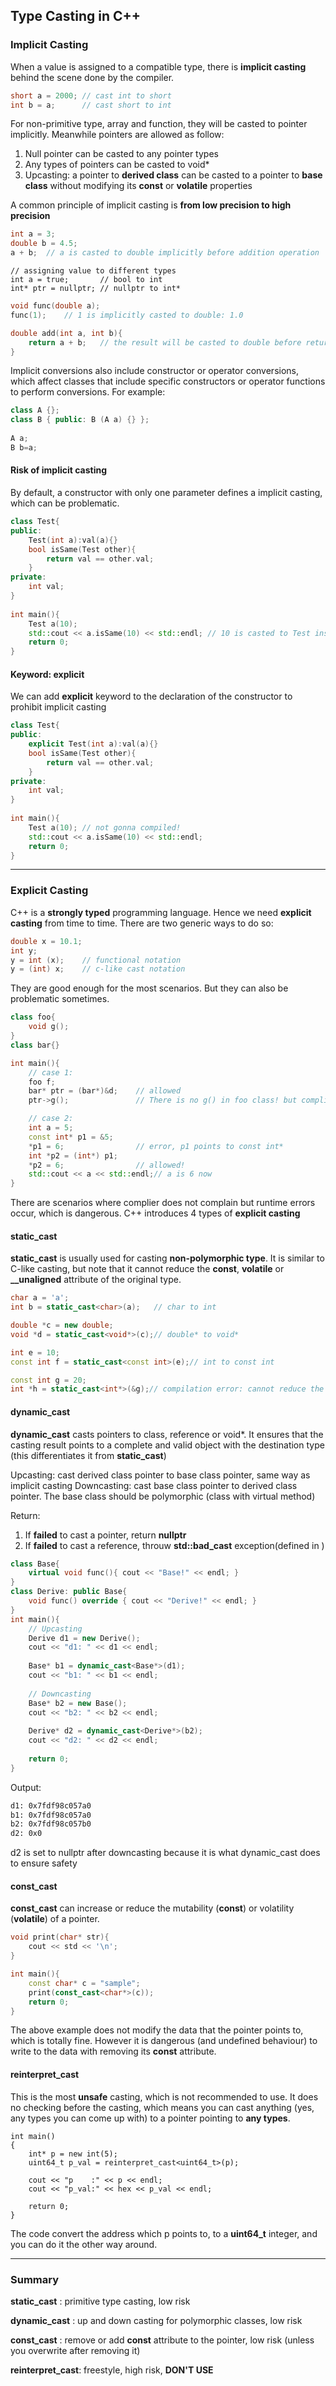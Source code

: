 ## Type Casting in C++

### Implicit Casting
When a value is assigned to a compatible type, there is **implicit casting** behind the scene done by the compiler.
```cpp
short a = 2000; // cast int to short
int b = a;      // cast short to int
```

For non-primitive type, array and function, they will be casted to pointer implicitly. Meanwhile pointers are allowed as follow:
1) Null pointer can be casted to any pointer types
2) Any types of pointers can be casted to void*
3) Upcasting: a pointer to **derived class** can be casted to a pointer to **base class** without modifying its **const** or **volatile** properties
   
A common principle of implicit casting is **from low precision to high precision**
```cpp
int a = 3;
double b = 4.5;
a + b;  // a is casted to double implicitly before addition operation
```
```
// assigning value to different types
int a = true;       // bool to int
int* ptr = nullptr; // nullptr to int*
```
```cpp
void func(double a);
func(1);    // 1 is implicitly casted to double: 1.0
```
```cpp
double add(int a, int b){
    return a + b;   // the result will be casted to double before return
}
```
Implicit conversions also include constructor or operator conversions, which affect classes that include specific constructors or operator functions to perform conversions. For example:
```cpp
class A {};
class B { public: B (A a) {} };
  
A a;
B b=a;
```
#### Risk of implicit casting
By default, a constructor with only one parameter defines a implicit casting, which can be problematic.
```cpp
class Test{
public:
    Test(int a):val(a){}
    bool isSame(Test other){
        return val == other.val;
    }
private:
    int val;
}
  
int main(){
    Test a(10);
    std::cout << a.isSame(10) << std::endl; // 10 is casted to Test instance! return true!
    return 0;
}
```

#### Keyword: explicit
We can add **explicit** keyword to the declaration of the constructor to prohibit implicit casting
```cpp
class Test{
public:
    explicit Test(int a):val(a){}
    bool isSame(Test other){
        return val == other.val;
    }
private:
    int val;
}
  
int main(){
    Test a(10); // not gonna compiled!
    std::cout << a.isSame(10) << std::endl;
    return 0;
}
```
***
### Explicit Casting
C++ is a **strongly typed** programming language. Hence we need **explicit casting** from time to time. There are two generic ways to do so:
```cpp
double x = 10.1;
int y;
y = int (x);    // functional notation
y = (int) x;    // c-like cast notation
```
They are good enough for the most scenarios. But they can also be problematic sometimes.
```cpp
class foo{
    void g();
}
class bar{}

int main(){
    // case 1:
    foo f;
    bar* ptr = (bar*)&d;    // allowed
    ptr->g();               // There is no g() in foo class! but complier does no complain.

    // case 2:
    int a = 5;
    const int* p1 = &5;
    *p1 = 6;                // error, p1 points to const int*
    int *p2 = (int*) p1;
    *p2 = 6;                // allowed!
    std::cout << a << std::endl;// a is 6 now
}
```
There are scenarios where complier does not complain but runtime errors occur, which is dangerous.
C++ introduces 4 types of **explicit casting**
#### static_cast<T>
**static_cast** is usually used for casting **non-polymorphic type**. It is similar to C-like casting, but note that it cannot reduce the **const**, **volatile** or **__unaligned** attribute of the original type.
```cpp
char a = 'a';
int b = static_cast<char>(a);   // char to int

double *c = new double;
void *d = static_cast<void*>(c);// double* to void*

int e = 10;
const int f = static_cast<const int>(e);// int to const int

const int g = 20;
int *h = static_cast<int*>(&g);// compilation error: cannot reduce the const attribute
```
#### dynamic_cast
**dynamic_cast** casts pointers to class, reference or void*. It ensures that the casting result points to a complete and valid object with the destination type (this differentiates it from **static_cast**)

Upcasting:  cast derived class pointer to base class pointer, same way as implicit casting
Downcasting: cast base class pointer to derived class pointer. The base class should be polymorphic (class with virtual method)

Return:
1)  If **failed** to cast a pointer, return **nullptr**
2)  If **failed** to cast a reference, throuw **std::bad_cast** exception(defined in **<typeinfo>**)

```cpp
class Base{
    virtual void func(){ cout << "Base!" << endl; }
}
class Derive: public Base{
    void func() override { cout << "Derive!" << endl; }
}
int main(){
    // Upcasting
    Derive d1 = new Derive();
    cout << "d1: " << d1 << endl;
  
    Base* b1 = dynamic_cast<Base*>(d1);
    cout << "b1: " << b1 << endl;
  
    // Downcasting
    Base* b2 = new Base();
    cout << "b2: " << b2 << endl;
  
    Derive* d2 = dynamic_cast<Derive*>(b2);
    cout << "d2: " << d2 << endl;
  
    return 0;
}
```
Output:
```bash
d1: 0x7fdf98c057a0
b1: 0x7fdf98c057a0
b2: 0x7fdf98c057b0
d2: 0x0
```
d2 is set to nullptr after downcasting because it is what dynamic_cast does to ensure safety

#### const_cast
**const_cast** can increase or reduce the mutability (**const**) or volatility (**volatile**) of a pointer.
```cpp
void print(char* str){
    cout << std << '\n';
}

int main(){
    const char* c = "sample";
    print(const_cast<char*>(c));
    return 0;
}
```
The above example does not modify the data that the pointer points to, which is totally fine. However it is dangerous (and undefined behaviour) to write to the data with removing its **const** attribute.

#### reinterpret_cast
This is the most **unsafe** casting, which is not recommended to use. It does no checking before the casting, which means you can cast anything (yes, any types you can come up with) to a pointer pointing to **any types**.
```
int main()
{
    int* p = new int(5);
    uint64_t p_val = reinterpret_cast<uint64_t>(p);

    cout << "p    :" << p << endl;
    cout << "p_val:" << hex << p_val << endl;

    return 0;
}
```
The code convert the address which p points to, to a **uint64_t** integer, and you can do it the other way around.
***
### Summary
**static_cast**     : primitive type casting, low risk

**dynamic_cast**    : up and down casting for polymorphic classes, low risk

**const_cast**      : remove or add **const** attribute to the pointer, low risk (unless you overwrite after removing it)

**reinterpret_cast**: freestyle, high risk, **DON'T USE**
